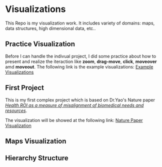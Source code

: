 Visualizations
========
This Repo is my visualization work. It includes variety of domains: maps, data structures, high dimensional data, etc..

Practice Visualization
--------
Before I can handle the indivual project, I did some practice about how to present and realize the iteraction like **zoom**, **drag-move**, **click**, **moveover** amd **moveout**. The following link is the example visualizations:
[Example Visualizations](https://wangku.github.io/Visualizations/practice.html)

First Project
--------
This is my first complex project which is based on Dr.Yao's Nature paper *[Health ROI as a measure of misalignment of biomedical needs and resources](http://www.nature.com/nbt/journal/v33/n8/full/nbt.3276.html)*.

The visualization will be showed at the following link:
[Nature Paper Visualization](https://wangku.github.io/Visualizations/1st%20project/test_new.html)

Maps Visualization
---------

Hierarchy Structure
---------
